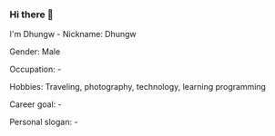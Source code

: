 ### Hi there 👋

<p>I'm Dhungw  - Nickname: Dhungw</p>
<p>Gender: Male</p>
<p>Occupation: -</p>
<p>Hobbies: Traveling, photography, technology, learning programming</p>
<p>Career goal: -</p>
<p>Personal slogan: -</p>
<!--
**dhungw/dhungw** is a ✨ _special_ ✨ repository because its `README.md` (this file) appears on your GitHub profile.

Here are some ideas to get you started:

- 🔭 I’m currently working on ...
- 🌱 I’m currently learning ...
- 👯 I’m looking to collaborate on ...
- 🤔 I’m looking for help with ...
- 💬 Ask me about ...
- 📫 How to reach me: ...
- 😄 Pronouns: ...
- ⚡ Fun fact: ...
-->
